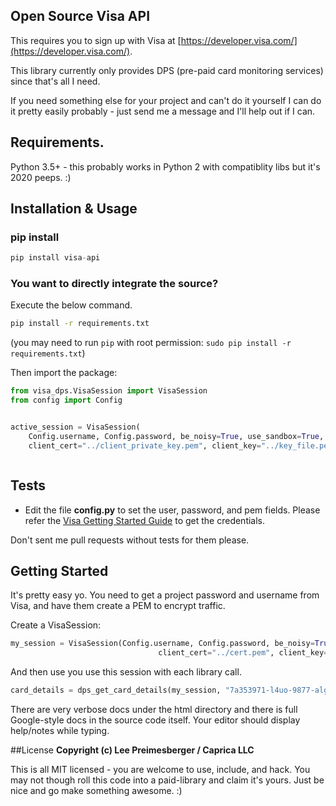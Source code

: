 ## Open Source Visa API
This requires you to sign up with Visa at [https://developer.visa.com/](https://developer.visa.com/).

This library currently only provides DPS (pre-paid card monitoring services) since that's all I need.   

If you need something else for your project and can't do it yourself I can do it pretty easily probably - just send me a message and I'll help out if I can. 


## Requirements.

Python 3.5+ - this probably works in Python 2 with compatiblity libs but it's 2020 peeps. :) 

## Installation & Usage
### pip install

````python
pip install visa-api
````

### You want to directly integrate the source?

Execute the below command.

```sh
pip install -r requirements.txt
```
(you may need to run `pip` with root permission: `sudo pip install -r requirements.txt`)

Then import the package:
```python
from visa_dps.VisaSession import VisaSession
from config import Config


active_session = VisaSession(
    Config.username, Config.password, be_noisy=True, use_sandbox=True,
    client_cert="../client_private_key.pem", client_key="../key_file.pem")        



```

## Tests
- Edit the file **config.py** to set the user, password, and pem fields. Please refer the [Visa Getting Started Guide](https://developer.visa.com/vdpguide#get-started-overview) to get the credentials.

Don't sent me pull requests without tests for them please.  

## Getting Started

It's pretty easy yo.  You need to get a project password and username from Visa, and have them create a PEM to encrypt traffic.

Create a VisaSession:
```python
my_session = VisaSession(Config.username, Config.password, be_noisy=True, use_sandbox=True,
                                 client_cert="../cert.pem", client_key="../rosarius.pem")
```

And then use you use this session with each library call.

```python
card_details = dps_get_card_details(my_session, "7a353971-l4uo-9877-algd-lz1fe25349i9")
```

There are very verbose docs under the html directory and there is full Google-style docs in the source code itself.   Your editor should display help/notes while typing.


##License
**Copyright (c) Lee Preimesberger / Caprica LLC**

This is all MIT licensed - you are welcome to use, include, and hack.   You may not though roll this code into a paid-library and claim it's yours.   Just be nice and go make something awesome. :) 
